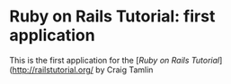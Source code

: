# Ruby on Rails Tutorial: first application

This is the first application for the
[*Ruby on Rails Tutorial*](http://railstutorial.org/
by Craig Tamlin